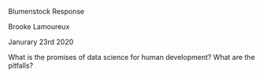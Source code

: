 Blumenstock Response

Brooke Lamoureux

Janurary 23rd 2020 

What is the promises of data science for human development? What are the pitfalls?
